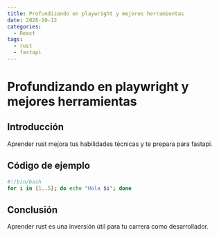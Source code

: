 ```yaml
---
title: Profundizando en playwright y mejores herramientas
date: 2028-10-12
categories:
  - React
tags:
  - rust
  - fastapi
---
```


# Profundizando en playwright y mejores herramientas

## Introducción

Aprender rust mejora tus habilidades técnicas y te prepara para fastapi.

## Código de ejemplo

```bash
#!/bin/bash
for i in {1..5}; do echo "Hola $i"; done
```

## Conclusión

Aprender rust es una inversión útil para tu carrera como desarrollador.